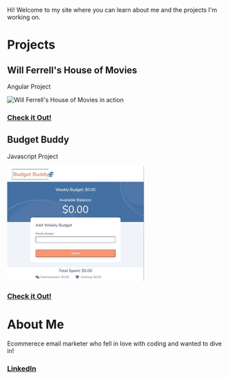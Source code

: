 Hi! Welcome to my site where you can learn about me and the projects I'm working on.

# Projects
## Will Ferrell's House of Movies
Angular Project

![Will Ferrell's House of Movies in action](./pics/wills-house.gif)
### [Check it Out!](https://wills-house-of-movies.surge.sh/movie)


## Budget Buddy
Javascript Project

![Budget Buddy in action](./pics/Budget-Buddy-GIF.gif)
### [Check it Out!](https://rob-schlenker.github.io/Javascript-Project-Budget-Buddy/)


# About Me
Ecommerece email marketer who fell in love with coding and wanted to dive in!
### [LinkedIn](https://www.linkedin.com/in/rob-schlenker/)




<!-- 
You can use the [editor on GitHub](https://github.com/rob-schlenker/rob-schlenker.github.io/edit/master/index.md) to maintain and preview the content for your website in Markdown files.

Whenever you commit to this repository, GitHub Pages will run [Jekyll](https://jekyllrb.com/) to rebuild the pages in your site, from the content in your Markdown files.

### Markdown

Markdown is a lightweight and easy-to-use syntax for styling your writing. It includes conventions for

```markdown
Syntax highlighted code block

# Header 1
## Header 2
### Header 3

- Bulleted
- List

1. Numbered
2. List

**Bold** and _Italic_ and `Code` text

[Link](url) and ![Image](src)
```

For more details see [GitHub Flavored Markdown](https://guides.github.com/features/mastering-markdown/).

### Jekyll Themes

Your Pages site will use the layout and styles from the Jekyll theme you have selected in your [repository settings](https://github.com/rob-schlenker/rob-schlenker.github.io/settings). The name of this theme is saved in the Jekyll `_config.yml` configuration file.

### Support or Contact

Having trouble with Pages? Check out our [documentation](https://help.github.com/categories/github-pages-basics/) or [contact support](https://github.com/contact) and we’ll help you sort it out. -->
